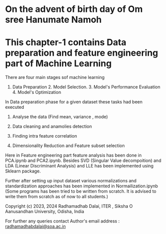# On the advent of birth day of Om sree Hanumate Namoh


# This chapter-1 contains Data preparation and feature engineering part of Machine Learning 
There are four main stages sof machine learning 

1. Data Preparation 2. Model Selection. 3. Model's Performance Evaluation 4. Model's Optimization


In Data preparation phase for a given dataset these tasks had been executed

1. Analyse the data (Find mean, variance , mode)

2. Data cleaning and anamolies detection

3. Finding intra feature correlation

4. Dimensionality Reduction and Feature subset selection 

Here in Feature engineering part feature analysis has been done in PCA.ipynb and PCA2.ipynb. Besides SVD (Singular Value decompoition)
and LDA (Linear Discriminant Analysis) and LLE has been implemented using Sklearn package.

Further after setting up input dataset various normalizations and standardization approaches has been implemented in Normailization.ipynb
(Some programs has been tried to be written  from scratch. It is advised to write them from scratch as of now to all students.)

Copyright (c) 2023, 2024 Radhamadhab Dalai, ITER , Siksha O Aanusandhan University, 
Odisha, India

For further any queries contact Author's email address :  radhamadhabdalai@soa.ac.in

